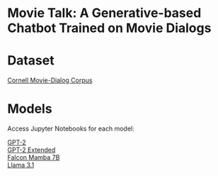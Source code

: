 # Movie Talk: A Generative-based Chatbot Trained on Movie Dialogs

# Dataset
[Cornell Movie-Dialog Corpus](https://www.kaggle.com/datasets/rajathmc/cornell-moviedialog-corpus/data)

# Models
Access Jupyter Notebooks for each model:

[GPT-2](https://github.com/apmalinsky/AAI-520-Final-Project/blob/main/gpt2_model.ipynb)\
[GPT-2 Extended](https://github.com/apmalinsky/AAI-520-Final-Project/blob/main/gpt2_model_extended.ipynb)\
[Falcon Mamba 7B](https://github.com/apmalinsky/AAI-520-Final-Project/blob/main/models/FalconMamba7B/FalconMamba-Fine-Tuning.ipynb)\
[Llama 3.1](https://github.com/apmalinsky/AAI-520-Final-Project/blob/main/AAI520-Group8-Llama.ipynb)
